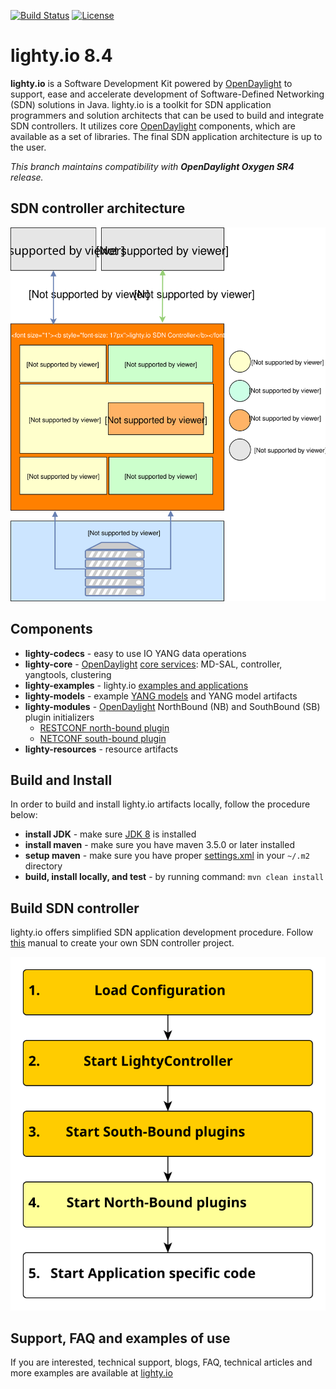[![Build Status](https://travis-ci.org/PantheonTechnologies/lighty-core.svg?branch=8.3.x)](https://travis-ci.org/PantheonTechnologies/lighty-core)
[![License](https://img.shields.io/badge/License-EPL%201.0-blue.svg)](https://opensource.org/licenses/EPL-1.0)


# lighty.io 8.4
__lighty.io__ is a Software Development Kit powered by [OpenDaylight](https://www.opendaylight.org/) to support, ease and accelerate development of
Software-Defined Networking (SDN) solutions in Java.
lighty.io is a toolkit for SDN application programmers and solution architects that can be used to build and integrate SDN controllers.
It utilizes core [OpenDaylight](https://www.opendaylight.org/) components, which are available as a set of libraries.
The final SDN application architecture is up to the user.

_This branch maintains compatibility with __OpenDaylight Oxygen SR4__ release._

## SDN controller architecture
![architecture](docs/lighty.io-controller-architecture.svg)

## Components
* __lighty-codecs__ - easy to use IO YANG data operations
* __lighty-core__ - [OpenDaylight](https://www.opendaylight.org/) [core services](lighty-core/lighty-controller/README.md): MD-SAL, controller, yangtools, clustering
* __lighty-examples__ - lighty.io [examples and applications](lighty-examples/controllers/README.md)
* __lighty-models__ - example [YANG models](lighty-models/README.md) and YANG model artifacts
* __lighty-modules__ - [OpenDaylight](https://www.opendaylight.org/) NorthBound (NB) and SouthBound (SB) plugin initializers
  - [RESTCONF north-bound plugin](lighty-modules/northbound-modules/lighty-restconf-nb-community)
  - [NETCONF south-bound plugin](lighty-modules/southbound-modules/lighty-netconf-sb) 
* __lighty-resources__ - resource artifacts

## Build and Install
In order to build and install lighty.io artifacts locally, follow the procedure below:
* __install JDK__ - make sure [JDK 8](http://openjdk.java.net/install/) is installed
* __install maven__ - make sure you have maven 3.5.0 or later installed
* __setup maven__ - make sure you have proper [settings.xml](https://github.com/opendaylight/odlparent/blob/master/settings.xml) in your ```~/.m2``` directory
* __build, install locally, and test__ - by running command: ``mvn clean install``

## Build SDN controller
lighty.io offers simplified SDN application development procedure. Follow [this](lighty-examples/controllers/README.md) manual to create your own SDN controller project.

![controller startup sequence](docs/lighty.io-controller-startup-sequence.svg)

## Support, FAQ and examples of use
If you are interested, technical support, blogs, FAQ, technical articles and more examples are available at
[lighty.io](https://lighty.io/)
